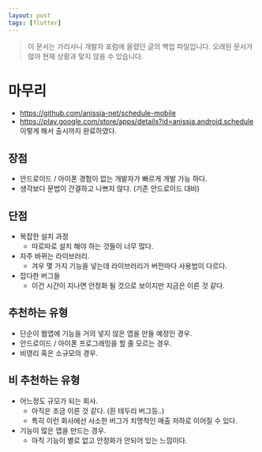 ```yaml
---
layout: post
tags: [flutter]
---
```


> 이 문서는 가리사니 개발자 포럼에 올렸던 글의 백업 파일입니다.
오래된 문서가 많아 현재 상황과 맞지 않을 수 있습니다.

# 마무리
- https://github.com/anissia-net/schedule-mobile
- https://play.google.com/store/apps/details?id=anissia.android.schedule
이렇게 해서 출시까지 완료하였다.

## 장점
- 안드로이드 / 아이폰 경험이 없는 개발자가 빠르게 개발 가능 하다.
- 생각보다 문법이 간결하고 나쁘지 않다. (기존 안드로이드 대비)

## 단점
- 복잡한 설치 과정
    - 따로따로 설치 해야 하는 것들이 너무 많다.
- 자주 바뀌는 라이브러리.
    - 겨우 몇 가지 기능을 넣는데 라이브러리가 버전마다 사용법이 다르다.
- 잡다한 버그들
    - 이건 시간이 지나면 안정화 될 것으로 보이지만 지금은 이른 것 같다.

## 추천하는 유형
- 단순이 웹앱에 기능을 거의 넣지 않은 앱을 만들 예정인 경우.
- 안드로이드 / 아이폰 프로그래밍을 할 줄 모르는 경우.
- 비영리 혹은 소규모의 경우.

## 비 추천하는 유형
- 어느정도 규모가 되는 회사.
    - 아직은 조금 이른 것 같다. (흰 테두리 버그등..)
    - 특히 이런 회사에선 사소한 버그가 치명적인 매출 저하로 이어질 수 있다.
- 기능이 많은 앱을 만드는 경우.
    - 아직 기능이 별로 없고 안정화가 안되어 있는 느낌이다.
